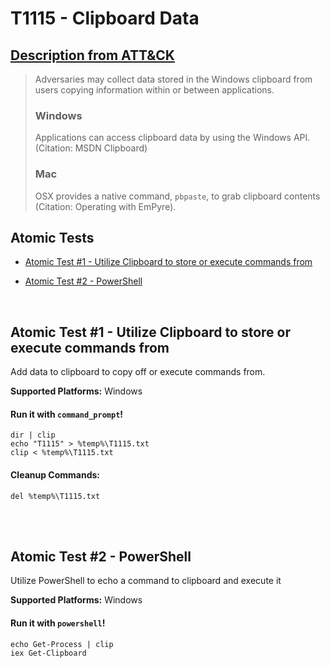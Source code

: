# T1115 - Clipboard Data
## [Description from ATT&CK](https://attack.mitre.org/wiki/Technique/T1115)
<blockquote>Adversaries may collect data stored in the Windows clipboard from users copying information within or between applications. 

### Windows

Applications can access clipboard data by using the Windows API. (Citation: MSDN Clipboard) 

### Mac

OSX provides a native command, <code>pbpaste</code>, to grab clipboard contents  (Citation: Operating with EmPyre).</blockquote>

## Atomic Tests

- [Atomic Test #1 - Utilize Clipboard to store or execute commands from](#atomic-test-1---utilize-clipboard-to-store-or-execute-commands-from)

- [Atomic Test #2 - PowerShell](#atomic-test-2---powershell)


<br/>

## Atomic Test #1 - Utilize Clipboard to store or execute commands from
Add data to clipboard to copy off or execute commands from.

**Supported Platforms:** Windows



#### Run it with `command_prompt`! 
```
dir | clip
echo "T1115" > %temp%\T1115.txt
clip < %temp%\T1115.txt
```


#### Cleanup Commands:
```
del %temp%\T1115.txt
```

<br/>
<br/>

## Atomic Test #2 - PowerShell
Utilize PowerShell to echo a command to clipboard and execute it

**Supported Platforms:** Windows



#### Run it with `powershell`! 
```
echo Get-Process | clip
iex Get-Clipboard
```



<br/>

